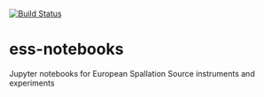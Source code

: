 [![Build Status](https://dev.azure.com/scipp/ess-notebooks/_apis/build/status/Master?branchName=master)](https://dev.azure.com/scipp/ess-notebooks/_build/latest?definitionId=26&branchName=master)

# ess-notebooks
Jupyter notebooks for European Spallation Source instruments and experiments
